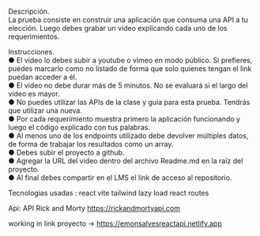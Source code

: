 Descripción. <br>
La prueba consiste en construir una aplicación que consuma una API a tu elección. Luego
debes grabar un video explicando cada uno de los requerimientos.

Instrucciones. <br>
● El video lo debes subir a youtube o vimeo en modo público. Si prefieres, puedes
marcarlo como no listado de forma que solo quienes tengan el link puedan acceder a
él. <br>
● El video no debe durar más de 5 minutos. No se evaluará si el largo del video es
mayor. <br>
● No puedes utilizar las APIs de la clase y guía para esta prueba. Tendrás que utilizar
una nueva. <br>
● Por cada requerimiento muestra primero la aplicación funcionando y luego el código
explicado con tus palabras. <br>
● Al menos uno de los endpoints utilizado debe devolver múltiples datos, de forma de
trabajar los resultados como un array. <br>
● Debes subir el proyecto a github. <br>
● Agregar la URL del video dentro del archivo Readme.md en la raíz del proyecto. <br>
● Al final debes compartir en el LMS el link de acceso al repositorio. <br>

Tecnologias usadas : 
react vite tailwind lazy load react routes 

Api:
API Rick and Morty
https://rickandmortyapi.com

working in
link proyecto -> https://emonsalvesreactapi.netlify.app 
